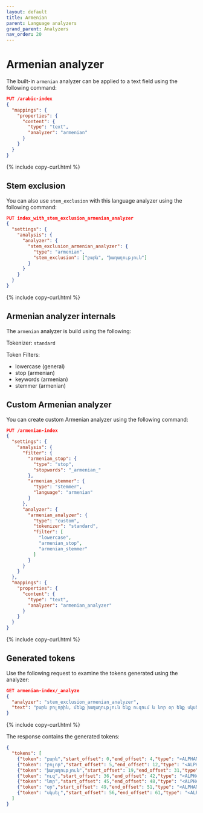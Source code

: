 ```yaml
---
layout: default
title: Armenian
parent: Language analyzers
grand_parent: Analyzers
nav_order: 20
---
```


# Armenian analyzer

The built-in `armenian` analyzer can be applied to a text field using the following command:

```json
PUT /arabic-index
{
  "mappings": {
    "properties": {
      "content": {
        "type": "text",
        "analyzer": "armenian"
      }
    }
  }
}
```
{% include copy-curl.html %}

## Stem exclusion

You can also use `stem_exclusion` with this language analyzer using the following command:

```json
PUT index_with_stem_exclusion_armenian_analyzer
{
  "settings": {
    "analysis": {
      "analyzer": {
        "stem_exclusion_armenian_analyzer": {
          "type": "armenian",
          "stem_exclusion": ["բարև", "խաղաղություն"] 
        }
      }
    }
  }
}
```
{% include copy-curl.html %}

## Armenian analyzer internals

The `armenian` analyzer is build using the following:

Tokenizer: `standard`

Token Filters:
- lowercase (general)
- stop (armenian)
- keywords (armenian)
- stemmer (armenian)

## Custom Armenian analyzer

You can create custom Armenian analyzer using the following command:

```json
PUT /armenian-index
{
  "settings": {
    "analysis": {
      "filter": {
        "armenian_stop": {
          "type": "stop",
          "stopwords": "_armenian_"
        },
        "armenian_stemmer": {
          "type": "stemmer",
          "language": "armenian"
        }
      },
      "analyzer": {
        "armenian_analyzer": {
          "type": "custom",
          "tokenizer": "standard",
          "filter": [
            "lowercase",
            "armenian_stop",
            "armenian_stemmer"
          ]
        }
      }
    }
  },
  "mappings": {
    "properties": {
      "content": {
        "type": "text",
        "analyzer": "armenian_analyzer"
      }
    }
  }
}
```
{% include copy-curl.html %}

## Generated tokens

Use the following request to examine the tokens generated using the analyzer:

```json
GET armenian-index/_analyze
{
  "analyzer": "stem_exclusion_armenian_analyzer",
  "text": "բարև բոլորին, մենք խաղաղություն ենք ուզում և նոր օր ենք սկսել"
}
```
{% include copy-curl.html %}

The response contains the generated tokens:

```json
{
  "tokens": [
    {"token": "բարև","start_offset": 0,"end_offset": 4,"type": "<ALPHANUM>","position": 0},
    {"token": "բոլոր","start_offset": 5,"end_offset": 12,"type": "<ALPHANUM>","position": 1},
    {"token": "խաղաղություն","start_offset": 19,"end_offset": 31,"type": "<ALPHANUM>","position": 3},
    {"token": "ուզ","start_offset": 36,"end_offset": 42,"type": "<ALPHANUM>","position": 5},
    {"token": "նոր","start_offset": 45,"end_offset": 48,"type": "<ALPHANUM>","position": 7},
    {"token": "օր","start_offset": 49,"end_offset": 51,"type": "<ALPHANUM>","position": 8},
    {"token": "սկսել","start_offset": 56,"end_offset": 61,"type": "<ALPHANUM>","position": 10}
  ]
}
```